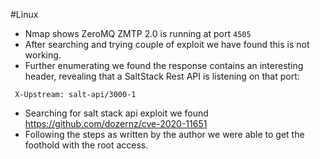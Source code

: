 #Linux 

- Nmap shows ZeroMQ ZMTP 2.0 is running at port `4505`
- After searching and trying couple of exploit we have found this is not working. 
- Further enumerating we found the response contains an interesting header, revealing that a SaltStack Rest API is listening on that port:
```
 X-Upstream: salt-api/3000-1
```
- Searching for salt stack api exploit we found https://github.com/dozernz/cve-2020-11651
- Following the steps as written by the author we were able to get the foothold with the root access. 